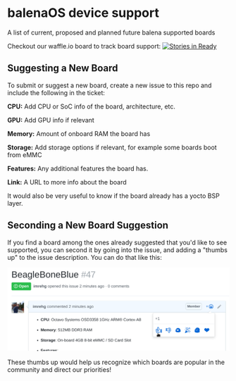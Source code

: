 # balenaOS device support
A list of current, proposed and planned future balena supported boards

Checkout our waffle.io board to track board support: [![Stories in Ready](https://badge.waffle.io/balena-os/resin-os-device-support.svg?label=resin-supported&title=Supported)](http://waffle.io/balena-os/resin-os-device-support)

## Suggesting a New Board

To submit or suggest a new board, create a new issue to this repo and include the following in the ticket:

**CPU:** Add CPU or SoC info of the board, architecture, etc.

**GPU:** Add GPU info if relevant

**Memory:** Amount of onboard RAM the board has

**Storage:** Add storage options if relevant, for example some boards boot from eMMC

**Features:** Any additional features the board has.

**Link:** A URL to more info about the board

It would also be very useful to know if the board already has a yocto BSP layer.

## Seconding a New Board Suggestion

If you find a board among the ones already suggested that you'd like to see supported,
you can second it by going into the issue, and adding a "thumbs up" to the issue
description. You can do that like this:

![](img/issue_thumbsup.png)

These thumbs up would help us recognize which boards are popular in the community and
direct our priorities!
